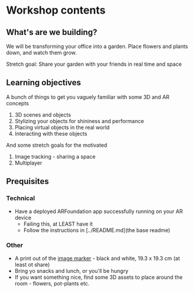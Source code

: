 # Workshop contents

## What's are we building?

We will be transforming your office into a garden. Place flowers and plants down, and watch them grow.

Stretch goal: Share your garden with your friends in real time and space

## Learning objectives

A bunch of things to get you vaguely familiar with some 3D and AR concepts

1. 3D scenes and objects
2. Stylizing your objects for shininess and performance
3. Placing virtual objects in the real world
4. Interacting with these objects

And some stretch goals for the motivated

1. Image tracking - sharing a space
2. Multiplayer

## Prequisites

### Technical

* Have a deployed ARFoundation app successfully running on your AR device
  * Failing this, at LEAST have it 
  * Follow the instructions in [../README.md](the base readme)

### Other

* A print out of the [image marker](../useful-assets/image-target.png) - black and white, 19.3 x 19.3 cm (at least ot share)
* Bring yo snacks and lunch, or you'll be hungry
* If you want something nice, find some 3D assets to place around the room - flowers, pot-plants etc.



